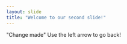 ```yaml
---
layout: slide
title: "Welcome to our second slide!"
---
```

"Change made"
Use the left arrow to go back!
